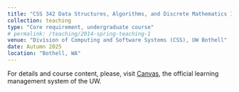 ```yaml
---
title: "CSS 342 Data Structures, Algorithms, and Discrete Mathematics I"
collection: teaching
type: "Core requirement, undergraduate course"
# permalink: /teaching/2014-spring-teaching-1
venue: "Division of Computing and Software Systems (CSS), UW Bothell"
date: Autumn 2025
location: "Bothell, WA"
---
```


For details and course content, please, visit [Canvas](https://canvas.uw.edu), the official learning management system of the UW. 

<!-- Heading 1
======

Heading 2
======

Heading 3
====== -->